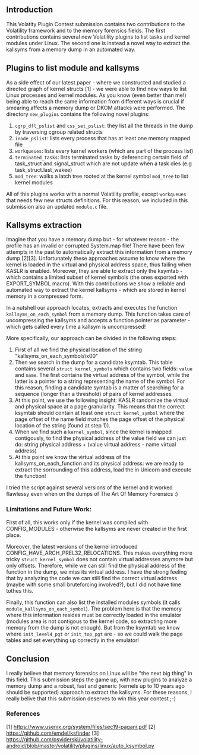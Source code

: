 ## Introduction

This Volatity Plugin Contest submission contains two contributions to
the Volatility framework and to the memory forensics fields. The first
contributions contains several new Volatility plugins to list tasks
and kernel modules under Linux. The second one is instead a novel way
to extract the kallsyms from a memory dump in an automated way.

## Plugins to list module and kallsyms

As a side effect of our latest paper - where we constructed and studied a directed graph of kernel structs [1] - we were able to find new ways to list Linux processes and kernel modules.
As you know (even better than me!) being able to reach the same information from different ways is crucial if smearing affects a memory dump or DKOM attacks were performed.
The directory `new_plugins` contains the following novel plugins:

1) `cgrp_dfl_pslist` and `css_set_pslist`: they list all the threads in the dump by traversing cgroup related structs
2) `inode_pslist`: lists every process that has at least one memory mapped file
3) `workqueues`: lists every kernel workers (which are part of the process list)
4) `terminated_tasks`: lists terminated tasks by deferencing certain field of task_struct and signal_struct which are not update when a task dies (e.g task_struct.last_wakee)
5) `mod_tree`: walks a latch tree rooted at the kernel symbol `mod_tree` to list kernel modules

All of this plugins works with a normal Volatility profile, except `workqueues` that needs few new structs definitions. For this reason, we included in this submission also an updated `module.c` file.


## Kallsyms extraction

Imagine that you have a memory dump but - for whatever reason - the profile has an invalid or corrupted System.map file!
There have been few attempts in the past to automatically extract this information from a memory dump [2][3].
Unfortunately these approaches assume to know where the kernel is loaded in the virtual and physical address space, thus failing when KASLR is enabled.
Moreover, they are able to extract only the ksymtab - which contains a limited subset of kernel symbols (the ones exported with EXPORT_SYMBOL macro).
With this contributions we show a reliable and automated way to extract the kernel kallsyms - which are stored in kernel memory in a compressed form.

In a nutshell our approach locates, extracts and executes the function `kallsyms_on_each_symbol` from a memory dump. This function takes care of uncompressing the kallsyms and accepts a function pointer as parameter - which gets called every time a kallsym is uncompressed!

More specifically, our approach can be divided in the following steps:
1) First of all we find the physical location of the string "kallsyms_on_each_symbols\x00"
2) Then we search in the dump for a candidate ksymtab. This table contains several `struct kernel_symbols` which contains two fields: `value` and `name`. The first contains the virtual address of the symbol, while the latter is a pointer to a string representing the name of the symbol. For this reason, finding a candidate symtab is a matter of searching for a sequence (longer than a threshold) of pairs of kernel addresses.
3) At this point, we use the following insight: KASLR randomize the virtual and physical space at a page granularity. This means that the correct ksymtab should contain at least one `struct kernel_symbol` where the page offset of the name field matches the page offset of the physical location of the string (found at step 1)).
4) When we find such a `kernel_symbol`, since the kernel is mapped contigously, to find the physical address of the value field we can just do: string physical address + (value virtual address - name virtual address)
5) At this point we know the virtual address of the kallsyms_on_each_function and its physical address: we are ready to extract the sorrounding of this address, load the in Unicorn and execute the function!

I tried the script against several versions of the kernel and it worked flawlessy even when on the dumps of The Art Of Memory Forensics :)

### Limitations and Future Work:
First of all, this works only if the kernel was compiled with CONFIG_MODULES - otherwise the kallsyms are never created in the first place.

Moreover, the latest versions of the kernel introduced CONFIG_HAVE_ARCH_PREL32_RELOCATIONS. This makes everything more tricky `struct kernel_symbol` does not contain virtual addresses anymore but only offsets. Therefore, while we can still find the physical address of the function in the dump, we miss its virtual address. I have the strong feeling that by analyzing the code we can still find the correct virtual address (maybe with some small bruteforcing involved?), but I did not have time tothes this.

Finally, this function can also list the installed modules symbols (it calls `module_kallsyms_on_each_symbol`). The problem here is that the memory where this information resides must be correctly loaded in the emulator (modules area is not contigous to the kernel code, so extracting more memory from the dump is not enough). But from the ksymtab we know where `init_level4_pgt` or `init_top_pgt` are - so we could walk the page tables and set everything up correctly in the emulator!

## Conclusion
I really believe that memory forensics on Linux will be "the next big thing" in this field. This submission steps the game up, with new plugins to analyze a memory dump and a robust, fast and generic (kernels up to 10 years ago should be supported) approach to extract the kallsyms. For these reasons, I really belive that this submission deserves to win this year contest ;-)


### References
[1] https://www.usenix.org/system/files/sec19-pagani.pdf
[2] https://github.com/emdel/ksfinder
[3] https://github.com/psviderski/volatility-android/blob/master/volatility/plugins/linux/auto_ksymbol.py